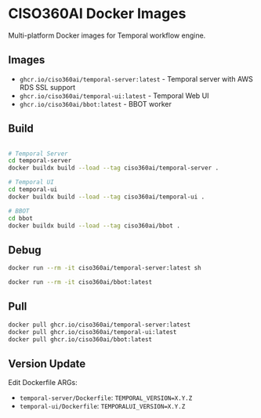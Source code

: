 # CISO360AI Docker Images

Multi-platform Docker images for Temporal workflow engine.

## Images

- `ghcr.io/ciso360ai/temporal-server:latest` - Temporal server with AWS RDS SSL support
- `ghcr.io/ciso360ai/temporal-ui:latest` - Temporal Web UI
- `ghcr.io/ciso360ai/bbot:latest` - BBOT worker

## Build

```bash

# Temporal Server
cd temporal-server
docker buildx build --load --tag ciso360ai/temporal-server .

# Temporal UI
cd temporal-ui
docker buildx build --load --tag ciso360ai/temporal-ui .

# BBOT
cd bbot
docker buildx build --load --tag ciso360ai/bbot .

```

## Debug
```bash
docker run --rm -it ciso360ai/temporal-server:latest sh

docker run --rm -it ciso360ai/bbot:latest

```

## Pull

```bash
docker pull ghcr.io/ciso360ai/temporal-server:latest
docker pull ghcr.io/ciso360ai/temporal-ui:latest
docker pull ghcr.io/ciso360ai/bbot:latest
```

## Version Update

Edit Dockerfile ARGs:
- `temporal-server/Dockerfile`: `TEMPORAL_VERSION=X.Y.Z`
- `temporal-ui/Dockerfile`: `TEMPORALUI_VERSION=X.Y.Z`